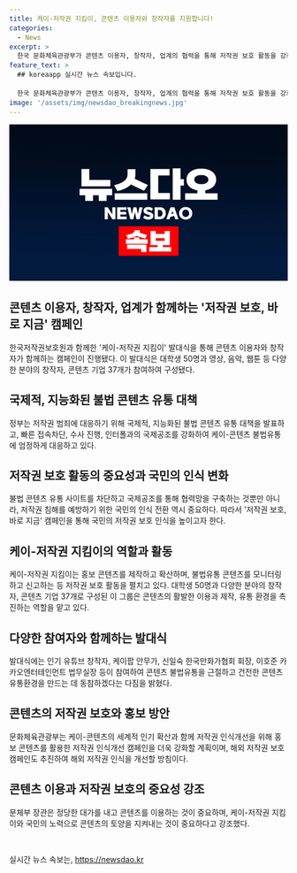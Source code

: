 ```yaml
---
title: 케이-저작권 지킴이, 콘텐츠 이용자와 창작자를 지원합니다!
categories:
  - News
excerpt: >
  한국 문화체육관광부가 콘텐츠 이용자, 창작자, 업계의 협력을 통해 저작권 보호 활동을 강화한다. 대학생 50명과 다양한 분야의 창작자, 콘텐츠 기업 37개가 참여하는 케이-저작권 지킴이 발대식이 열린다. 정부는 불법 콘텐츠 근절을 위한 대책을 추진하고 국제공조를 강화하며 저작권 보호에 엄정 대응한다. 이에 대한 국민의 인식 전환을 도모하기 위해 저작권 보호, 바로 지금 캠페인을 대대적으로 추진한다. 또한, 창작자와 콘텐츠 업계가 함께하는 발대식은 저작권 보호 홍보와 불법유통 근절을 위한 결의의 장으로 계획되어 있다.
feature_text: >
  ## koreaapp 실시간 뉴스 속보입니다.

  한국 문화체육관광부가 콘텐츠 이용자, 창작자, 업계의 협력을 통해 저작권 보호 활동을 강화한다. 대학생 50명과 다양한 분야의 창작자, 콘텐츠 기업 37개가 참여하는 케이-저작권 지킴이 발대식이 열린다. 정부는 불법 콘텐츠 근절을 위한 대책을 추진하고 국제공조를 강화하며 저작권 보호에 엄정 대응한다. 이에 대한 국민의 인식 전환을 도모하기 위해 저작권 보호, 바로 지금 캠페인을 대대적으로 추진한다. 또한, 창작자와 콘텐츠 업계가 함께하는 발대식은 저작권 보호 홍보와 불법유통 근절을 위한 결의의 장으로 계획되어 있다.
image: '/assets/img/newsdao_breakingnews.jpg'
---
```


<p><img src="/assets/img/newsdao_breakingnews.jpg" alt="koreaapp 속보" /></p>

<h2 data-ke-size="size26">콘텐츠 이용자, 창작자, 업계가 함께하는 '저작권 보호, 바로 지금' 캠페인</h2>

<p data-ke-size="size16">한국저작권보호원과 함께한 '케이-저작권 지킴이' 발대식을 통해 콘텐츠 이용자와 창작자가 함께하는 캠페인이 진행됐다. 이 발대식은 대학생 50명과 영상, 음악, 웹툰 등 다양한 분야의 창작자, 콘텐츠 기업 37개가 참여하여 구성됐다.</p>

<h2 data-ke-size="size26">국제적, 지능화된 불법 콘텐츠 유통 대책</h2>

<p data-ke-size="size16">정부는 저작권 범죄에 대응하기 위해 국제적, 지능화된 불법 콘텐츠 유통 대책을 발표하고, 빠른 접속차단, 수사 진행, 인터폴과의 국제공조를 강화하여 케이-콘텐츠 불법유통에 엄정하게 대응하고 있다.</p>

<h2 data-ke-size="size26">저작권 보호 활동의 중요성과 국민의 인식 변화</h2>

<p data-ke-size="size16">불법 콘텐츠 유통 사이트를 차단하고 국제공조를 통해 협력망을 구축하는 것뿐만 아니라, 저작권 침해를 예방하기 위한 국민의 인식 전환 역시 중요하다. 따라서 '저작권 보호, 바로 지금' 캠페인을 통해 국민의 저작권 보호 인식을 높이고자 한다.</p>

<h2 data-ke-size="size26">케이-저작권 지킴이의 역할과 활동</h2>

<p data-ke-size="size16">케이-저작권 지킴이는 홍보 콘텐츠를 제작하고 확산하며, 불법유통 콘텐츠를 모니터링하고 신고하는 등 저작권 보호 활동을 펼치고 있다. 대학생 50명과 다양한 분야의 창작자, 콘텐츠 기업 37개로 구성된 이 그룹은 콘텐츠의 활발한 이용과 제작, 유통 환경을 촉진하는 역할을 맡고 있다.</p>

<h2 data-ke-size="size26">다양한 참여자와 함께하는 발대식</h2>

<p data-ke-size="size16">발대식에는 인기 유튜브 창작자, 케이팝 안무가, 신일숙 한국만화가협회 회장, 이호준 카카오엔터테인먼트 법무실장 등이 참여하여 콘텐츠 불법유통을 근절하고 건전한 콘텐츠 유통환경을 만드는 데 동참하겠다는 다짐을 밝혔다.</p>

<h2 data-ke-size="size26">콘텐츠의 저작권 보호와 홍보 방안</h2>

<p data-ke-size="size16">문화체육관광부는 케이-콘텐츠의 세계적 인기 확산과 함께 저작권 인식개선을 위해 홍보 콘텐츠를 활용한 저작권 인식개선 캠페인을 더욱 강화할 계획이며, 해외 저작권 보호 캠페인도 추진하여 해외 저작권 인식을 개선할 방침이다.</p>

<h2 data-ke-size="size26">콘텐츠 이용과 저작권 보호의 중요성 강조</h2>

<p data-ke-size="size16">문체부 장관은 정당한 대가를 내고 콘텐츠를 이용하는 것이 중요하며, 케이-저작권 지킴이와 국민의 노력으로 콘텐츠의 토양을 지켜내는 것이 중요하다고 강조했다.</p>

<p data-ke-size="size16">&nbsp;</p>
실시간 뉴스 속보는, <a href="https://newsdao.kr" rel="dofollow">https://newsdao.kr</a>


